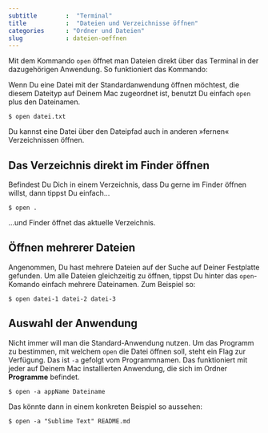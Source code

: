 ```yaml
---
subtitle        :  "Terminal"
title           :  "Dateien und Verzeichnisse öffnen"
categories      : "Ordner und Dateien"
slug            : dateien-oeffnen
---
```

Mit dem Kommando `open` öffnet man Dateien direkt über das Terminal in der dazugehörigen Anwendung. So funktioniert das Kommando:
<!-- readmore -->

Wenn Du eine Datei mit der Standardanwendung öffnen möchtest, die diesem
Dateityp auf Deinem Mac zugeordnet ist, benutzt Du einfach `open` plus
den Dateinamen.

    $ open datei.txt

Du kannst eine Datei über den Dateipfad auch in anderen »fernen« Verzeichnissen öffnen.

## Das Verzeichnis direkt im Finder öffnen

Befindest Du Dich in einem Verzeichnis, dass Du gerne im Finder öffnen willst, dann tippst Du einfach…

    $ open .

…und Finder öffnet das aktuelle Verzeichnis.

## Öffnen mehrerer Dateien

Angenommen, Du hast mehrere Dateien auf der Suche auf Deiner Festplatte
gefunden. Um alle Dateien gleichzeitig zu öffnen, tippst Du hinter das
`open`-Komando einfach mehrere Dateinamen. Zum Beispiel so:

    $ open datei-1 datei-2 datei-3

## Auswahl der Anwendung

Nicht immer will man die Standard-Anwendung nutzen. Um das Programm zu
bestimmen, mit welchem `open` die Datei öffnen soll, steht ein Flag zur
Verfügung. Das ist `-a` gefolgt vom Programmnamen. Das funktioniert mit
jeder auf Deinem Mac installierten Anwendung, die sich im Ordner
**Programme** befindet.

    $ open -a appName Dateiname

Das könnte dann in einem konkreten Beispiel so aussehen:

    $ open -a "Sublime Text" README.md
